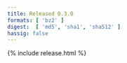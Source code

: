 ```yaml
---
title: Released 0.3.0
formats: [ 'bz2' ]
digest:  [ 'md5', 'sha1', 'sha512' ]
hassig: false
---
```

{% include release.html %}
